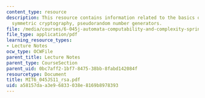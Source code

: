 ```yaml
---
content_type: resource
description: This resource contains information related to the basics of cryptography,
  symmetric cryptography, pseudorandom number generators.
file: /media/courses/6-045j-automata-computability-and-complexity-spring-2011/a58157daa3e96833038e8169b8978393_MIT6_045JS11_rsa.pdf
file_type: application/pdf
learning_resource_types:
- Lecture Notes
ocw_type: OCWFile
parent_title: Lecture Notes
parent_type: CourseSection
parent_uid: 0bc7aff2-1bf7-8475-38bb-8fabd142084f
resourcetype: Document
title: MIT6_045JS11_rsa.pdf
uid: a58157da-a3e9-6833-038e-8169b8978393
---
```

